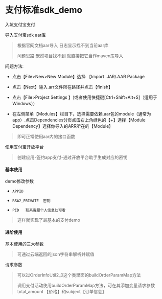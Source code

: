 # 支付标准sdk_demo
入坑支付宝支付

导入支付宝sdk aar库

> 根据官网文档aar导入 日志显示找不到当前aar库
>
> 问题思路:既然项目找不到 就直接把它当作maven库导入
>
问题方法:

- 点击【File>New>New Module】选择 【Import .JAR/.AAR Package

- 点击【Next】输入.arr文件所在路径并点击【finish】

- 点击【File>Project Settings 】(或者使用快捷键[Ctrl+Shift+Alt+S]（适用于Windows）)

- 在左侧菜单【Modules】栏目下，选择需要依赖.aar包的module（通常为app）.点击Dependencies分页点击右上角绿色的【+】选择【Module Dependency】选择你导入的ARR所在的【Module】

> 即可正常使用aar内的接口函数

使用支付宝开放平台

> 创建应用-签约app支付-通过开放平台助手生成对应的密钥
>

#### 基本使用

demo修改参数

- ```
  APPID					
  ```

- ```
  RSA2_PRIVATE	密钥
  ```

- ```
  PID	联系客服个人信息处可看
  ```

> 这样就实现了最基本的支付demo

#### 进阶使用

基本使用的三大参数

> 可通过云端返回的json字符串解析并赋值

请求参数

> 可以过OrderInfoUtil2_0这个类里面的buildOrderParamMap方法
>
> 调用支付活动使用buildOrderParamMap方法，可在其添加变量请求参数 total_amount 【价格】和subject【订单信息】